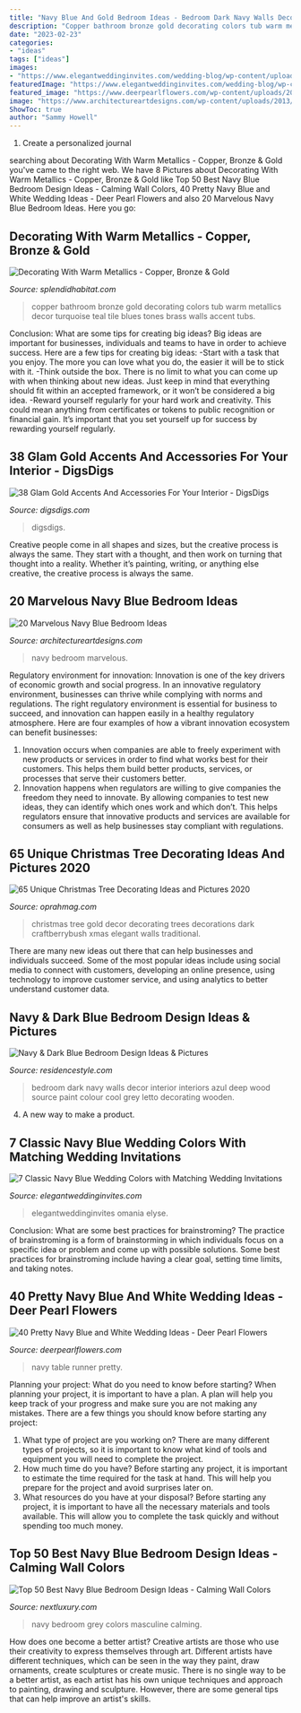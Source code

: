 ```yaml
---
title: "Navy Blue And Gold Bedroom Ideas - Bedroom Dark Navy Walls Decor Interior Interiors Azul Deep Wood Source Paint Colour Cool Grey Letto Decorating Wooden"
description: "Copper bathroom bronze gold decorating colors tub warm metallics decor turquoise teal tile blues tones brass walls accent tubs"
date: "2023-02-23"
categories:
- "ideas"
tags: ["ideas"]
images:
- "https://www.elegantweddinginvites.com/wedding-blog/wp-content/uploads/2017/07/hottest-navy-blue-invitation-inspired-navy-and-rose-gold-vintage-wedding-colors1.jpg"
featuredImage: "https://www.elegantweddinginvites.com/wedding-blog/wp-content/uploads/2017/07/hottest-navy-blue-invitation-inspired-navy-and-rose-gold-vintage-wedding-colors1.jpg"
featured_image: "https://www.deerpearlflowers.com/wp-content/uploads/2015/08/Barn-Navy-and-Blue-Wedding-Table-Runner-Idea.jpg"
image: "https://www.architectureartdesigns.com/wp-content/uploads/2013/12/1934.jpg"
ShowToc: true
author: "Sammy Howell"
---
```



1. Create a personalized journal

	

		
searching about Decorating With Warm Metallics - Copper, Bronze &amp; Gold you've came to the right web. We have 8 Pictures about Decorating With Warm Metallics - Copper, Bronze &amp; Gold like Top 50 Best Navy Blue Bedroom Design Ideas - Calming Wall Colors, 40 Pretty Navy Blue and White Wedding Ideas - Deer Pearl Flowers and also 20 Marvelous Navy Blue Bedroom Ideas. Here you go:
		
    
## Decorating With Warm Metallics - Copper, Bronze &amp; Gold

<img loading=lazy src="http://www.splendidhabitat.com/wp-content/uploads/2015/01/Copper-tub-in-blue-bathroom-510x565.jpg" onerror="this.onerror=null;this.src='https://tse1.mm.bing.net/th?id=OIP.r6Y97cGv0EAxImOcSoJaiQHaIN&amp;pid=15.1';" alt="Decorating With Warm Metallics - Copper, Bronze &amp; Gold">

_Source: splendidhabitat.com_

>copper bathroom bronze gold decorating colors tub warm metallics decor turquoise teal tile blues tones brass walls accent tubs. 

	

Conclusion: What are some tips for creating big ideas?
Big ideas are important for businesses, individuals and teams to have in order to achieve success. Here are a few tips for creating big ideas:
-Start with a task that you enjoy. The more you can love what you do, the easier it will be to stick with it.
-Think outside the box. There is no limit to what you can come up with when thinking about new ideas. Just keep in mind that everything should fit within an accepted framework, or it won’t be considered a big idea.
-Reward yourself regularly for your hard work and creativity. This could mean anything from certificates or tokens to public recognition or financial gain. It’s important that you set yourself up for success by rewarding yourself regularly.

    
## 38 Glam Gold Accents And Accessories For Your Interior - DigsDigs

<img loading=lazy src="https://www.digsdigs.com/photos/gold-accents-and-accessories-for-your-interior-21.jpg" onerror="this.onerror=null;this.src='https://tse4.mm.bing.net/th?id=OIP.We9RT9O-ixIiE-2rg9h7JAHaLL&amp;pid=15.1';" alt="38 Glam Gold Accents And Accessories For Your Interior - DigsDigs">

_Source: digsdigs.com_

>digsdigs. 

	

Creative people come in all shapes and sizes, but the creative process is always the same. They start with a thought, and then work on turning that thought into a reality. Whether it’s painting, writing, or anything else creative, the creative process is always the same.

    
## 20 Marvelous Navy Blue Bedroom Ideas

<img loading=lazy src="https://www.architectureartdesigns.com/wp-content/uploads/2013/12/1934.jpg" onerror="this.onerror=null;this.src='https://tse3.mm.bing.net/th?id=OIP.2YOrPPWMo0UdFuPeVuhMQQHaJ7&amp;pid=15.1';" alt="20 Marvelous Navy Blue Bedroom Ideas">

_Source: architectureartdesigns.com_

>navy bedroom marvelous. 

	

Regulatory environment for innovation:
Innovation is one of the key drivers of economic growth and social progress. In an innovative regulatory environment, businesses can thrive while complying with norms and regulations. The right regulatory environment is essential for business to succeed, and innovation can happen easily in a healthy regulatory atmosphere. Here are four examples of how a vibrant innovation ecosystem can benefit businesses: 
1) Innovation occurs when companies are able to freely experiment with new products or services in order to find what works best for their customers. This helps them build better products, services, or processes that serve their customers better.
2) Innovation happens when regulators are willing to give companies the freedom they need to innovate. By allowing companies to test new ideas, they can identify which ones work and which don’t. This helps regulators ensure that innovative products and services are available for consumers as well as help businesses stay compliant with regulations.

    
## 65 Unique Christmas Tree Decorating Ideas And Pictures 2020

<img loading=lazy src="https://hips.hearstapps.com/hmg-prod.s3.amazonaws.com/images/xmas-1599703529.jpg?crop=0.9995002498750624xw:1xh;center,top&amp;resize=480:*" onerror="this.onerror=null;this.src='https://tse4.mm.bing.net/th?id=OIP.4JWO1n2HeKvJDllt0zW3SwHaLH&amp;pid=15.1';" alt="65 Unique Christmas Tree Decorating Ideas and Pictures 2020">

_Source: oprahmag.com_

>christmas tree gold decor decorating trees decorations dark craftberrybush xmas elegant walls traditional. 

	

There are many new ideas out there that can help businesses and individuals succeed. Some of the most popular ideas include using social media to connect with customers, developing an online presence, using technology to improve customer service, and using analytics to better understand customer data.

    
## Navy &amp; Dark Blue Bedroom Design Ideas &amp; Pictures

<img loading=lazy src="http://residencestyle.com/wp-content/uploads/2015/01/Blue-Bedroom-Design-Ideas.jpg" onerror="this.onerror=null;this.src='https://tse2.mm.bing.net/th?id=OIP.30V0IqvfnVKueG0iqkWnUAHaKw&amp;pid=15.1';" alt="Navy &amp; Dark Blue Bedroom Design Ideas &amp; Pictures">

_Source: residencestyle.com_

>bedroom dark navy walls decor interior interiors azul deep wood source paint colour cool grey letto decorating wooden. 

	

4. A new way to make a product.

    
## 7 Classic Navy Blue Wedding Colors With Matching Wedding Invitations

<img loading=lazy src="https://www.elegantweddinginvites.com/wedding-blog/wp-content/uploads/2017/07/hottest-navy-blue-invitation-inspired-navy-and-rose-gold-vintage-wedding-colors1.jpg" onerror="this.onerror=null;this.src='https://tse1.mm.bing.net/th?id=OIP.4JAqPigkC4nYKlZmcNay6AHaPx&amp;pid=15.1';" alt="7 Classic Navy Blue Wedding Colors with Matching Wedding Invitations">

_Source: elegantweddinginvites.com_

>elegantweddinginvites omania elyse. 

	

Conclusion: What are some best practices for brainstroming?
The practice of brainstroming is a form of brainstorming in which individuals focus on a specific idea or problem and come up with possible solutions. Some best practices for brainstroming include having a clear goal, setting time limits, and taking notes.

    
## 40 Pretty Navy Blue And White Wedding Ideas - Deer Pearl Flowers

<img loading=lazy src="https://www.deerpearlflowers.com/wp-content/uploads/2015/08/Barn-Navy-and-Blue-Wedding-Table-Runner-Idea.jpg" onerror="this.onerror=null;this.src='https://tse2.mm.bing.net/th?id=OIP.H81oYQm3_Z9CUEJpLSxHYQHaLH&amp;pid=15.1';" alt="40 Pretty Navy Blue and White Wedding Ideas - Deer Pearl Flowers">

_Source: deerpearlflowers.com_

>navy table runner pretty. 

	

Planning your project: What do you need to know before starting?
When planning your project, it is important to have a plan. A plan will help you keep track of your progress and make sure you are not making any mistakes. There are a few things you should know before starting any project:
1. What type of project are you working on? There are many different types of projects, so it is important to know what kind of tools and equipment you will need to complete the project.
2. How much time do you have? Before starting any project, it is important to estimate the time required for the task at hand. This will help you prepare for the project and avoid surprises later on.
3. What resources do you have at your disposal? Before starting any project, it is important to have all the necessary materials and tools available. This will allow you to complete the task quickly and without spending too much money.

    
## Top 50 Best Navy Blue Bedroom Design Ideas - Calming Wall Colors

<img loading=lazy src="http://nextluxury.com/wp-content/uploads/grey-and-navy-bedroom-ideas.jpg" onerror="this.onerror=null;this.src='https://tse1.mm.bing.net/th?id=OIP.Mzn7XQhH0Wo4m1mk54UdWQHaHa&amp;pid=15.1';" alt="Top 50 Best Navy Blue Bedroom Design Ideas - Calming Wall Colors">

_Source: nextluxury.com_

>navy bedroom grey colors masculine calming. 

	

How does one become a better artist?
Creative artists are those who use their creativity to express themselves through art. Different artists have different techniques, which can be seen in the way they paint, draw ornaments, create sculptures or create music. There is no single way to be a better artist, as each artist has his own unique techniques and approach to painting, drawing and sculpture. However, there are some general tips that can help improve an artist's skills.

